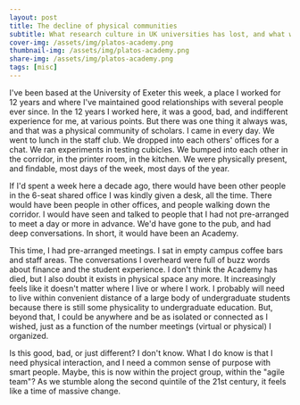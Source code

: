```yaml
---
layout: post
title: The decline of physical communities
subtitle: What research culture in UK universities has lost, and what will replace it.
cover-img: /assets/img/platos-academy.png
thumbnail-img: /assets/img/platos-academy.png
share-img: /assets/img/platos-academy.png
tags: [misc]
---
```


I've been based at the University of Exeter this week, a place I worked for 12 years and where I've maintained good relationships with several people ever since. In the 12 years I worked here, it was a good, bad, and indifferent experience for me, at various points. But there was one thing it always was, and that was a physical community of scholars. I came in every day. We went to lunch in the staff club. We dropped into each others' offices for a chat. We ran experiments in testing cubicles. We bumped into each other in the corridor, in the printer room, in the kitchen. We were physically present, and findable, most days of the week, most days of the year.

If I'd spent a week here a decade ago, there would have been other people in the 6-seat shared office I was kindly given a desk, all the time.  There would have been people in other offices, and people walking down the corridor. I would have seen and talked to people that I had not pre-arranged to meet a day or more in advance. We'd have gone to the pub, and had deep conversations. In short, it would have been an Academy.

This time, I had pre-arranged meetings. I sat in empty campus coffee bars and staff areas. The conversations I overheard were full of buzz words about finance and the student experience. I don't think the Academy has died, but I also doubt it exists in physical space any more. It increasingly feels like it doesn't matter where I live or where I work. I probably will need to live within convenient distance of a large body of undergraduate students because there is still some physicality to undergraduate education. But, beyond that, I could be anywhere and be as isolated or connected as I wished, just as a function of the number meetings (virtual or physical) I organized.

Is this good, bad, or just different? I don't know. What I do know is that I need physical interaction, and I need a common sense of purpose with smart people. Maybe, this is now within the project group, within the "agile team"? As we stumble along the second quintile of the 21st century, it feels like a time of massive change.